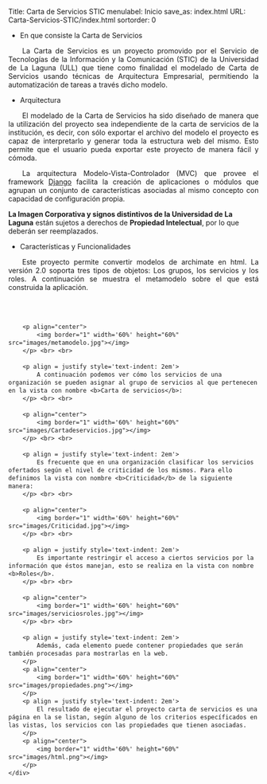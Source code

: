 Title: Carta de Servicios STIC
menulabel: Inicio
save_as: index.html
URL: Carta-Servicios-STIC/index.html
sortorder: 0

<div class="section">
    <ul class="nav nav-tabs header">
        <li class="active">En que consiste la Carta de Servicios</li>
    </ul>
    <div class="content">
		<p align = justify style='text-indent: 2em'>
			La Carta de Servicios es un proyecto promovido por el Servicio de Tecnologías de la Información y la Comunicación (STIC) de la Universidad de La Laguna (ULL) que tiene como finalidad el modelado de Carta de Servicios usando técnicas de Arquitectura Empresarial, permitiendo la automatización de tareas a través dicho modelo.
        </p>
    </div>
</div>
<div class="section">
    <ul class="nav nav-tabs header">
        <li class="active">Arquitectura</li>
    </ul>
    <div class="content">
		<p align = justify style='text-indent: 2em'>
			El modelado de la Carta de Servicios ha sido diseñado de manera que la utilización del proyecto sea independiente de la carta de servicios de la institución, es decir, con sólo exportar el archivo del modelo el proyecto es capaz de interpretarlo y generar toda la estructura web del mismo. Esto permite que el usuario pueda exportar este proyecto de manera fácil y cómoda.
        </p>
		<p align = justify style='text-indent: 2em'>
			La arquitectura Modelo-Vista-Controlador (MVC) que provee el framework <a href="https://www.djangoproject.com/" target="_blank">Django</a> facilita la creación de
            aplicaciones o módulos que agrupan un conjunto de características asociadas al mismo concepto con capacidad de configuración propia.
        </p>
        <p>
			<div class="alert alert-danger">
				<b>La Imagen Corporativa y signos distintivos de la Universidad de La Laguna</b> están sujetos a derechos de <b>Propiedad Intelectual</b>, por lo que deberán ser reemplazados. 
			</div>
        </p>
    </div>
</div>
<div class="section">
    <ul class="nav nav-tabs header">
        <li class="active">Características y Funcionalidades</li>
    </ul>
    <div class="content">
		<p align = justify style='text-indent: 2em'>
			Este proyecto permite convertir modelos de archimate en html. La versión 2.0 soporta tres tipos de objetos: Los grupos, los servicios y los roles. A continuación se muestra el metamodelo sobre el que está construida la aplicación.
		</p> <br> <br>

		<p align="center">
			<img border="1" width='60%' height="60%" src="images/metamodelo.jpg"></img>
		</p> <br> <br>
		
		<p align = justify style='text-indent: 2em'>
			A continuación podemos ver cómo los servicios de una organización se pueden asignar al grupo de servicios al que pertenecen en la vista con nombre <b>Carta de servicios</b>:
		</p> <br> <br>		
		
		<p align="center">
			<img border="1" width='60%' height="60%" src="images/Cartadeservicios.jpg"></img>
		</p> <br> <br>		

		<p align = justify style='text-indent: 2em'>
			Es frecuente que en una organización clasificar los servicios ofertados según el nivel de criticidad de los mismos. Para ello definimos la vista con nombre <b>Criticidad</b> de la siguiente manera:
		</p> <br> <br>	

		<p align="center">
			<img border="1" width='60%' height="60%" src="images/Criticidad.jpg"></img>
		</p> <br> <br>
				
		<p align = justify style='text-indent: 2em'>
			Es importante restringir el acceso a ciertos servicios por la información que éstos manejan, esto se realiza en la vista con nombre <b>Roles</b>.
		</p> <br> <br>	
		
		<p align="center">
			<img border="1" width='60%' height="60%" src="images/serviciosroles.jpg"></img>
		</p> <br> <br>	

		<p align = justify style='text-indent: 2em'>
			Además, cada elemento puede contener propiedades que serán también procesadas para mostrarlas en la web.
		</p>
		<p align="center">
			<img border="1" width='60%' height="60%" src="images/propiedades.png"></img>
		</p>
		<p align = justify style='text-indent: 2em'>
			El resultado de ejecutar el proyecto carta de servicios es una página en la se listan, según alguno de los criterios específicados en las vistas, los servicios con las propiedades que tienen asociadas.
		</p>
		<p align="center">
			<img border="1" width='60%' height="60%" src="images/html.png"></img>
		</p>
    </div>
</div>
